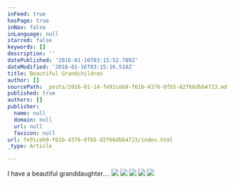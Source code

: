 ```yaml
---
inFeed: true
hasPage: true
inNav: false
inLanguage: null
starred: false
keywords: []
description: ''
datePublished: '2016-01-16T03:15:52.789Z'
dateModified: '2016-01-16T03:15:16.518Z'
title: Beautiful Grandchildren
author: []
sourcePath: _posts/2016-01-14-fe91ceb9-f61b-4376-8fb5-82f66dbb4723.md
published: true
authors: []
publisher:
  name: null
  domain: null
  url: null
  favicon: null
url: fe91ceb9-f61b-4376-8fb5-82f66dbb4723/index.html
_type: Article

---
```

I have a beautiful granddaughter....
![](https://the-grid-user-content.s3-us-west-2.amazonaws.com/28aa3db8-7897-442f-80c9-0e2b421a496f.jpg)
![](https://the-grid-user-content.s3-us-west-2.amazonaws.com/dbc02354-4251-4056-ba6c-36423421a59b.jpg)
![](https://the-grid-user-content.s3-us-west-2.amazonaws.com/2b43c561-fea9-4500-93d3-98b0e27c5ec7.jpg)
![](https://the-grid-user-content.s3-us-west-2.amazonaws.com/abb7720b-90a7-4a6f-8b21-b7fdc37bc863.jpg)
![](https://the-grid-user-content.s3-us-west-2.amazonaws.com/638a8836-8d4d-469d-a657-dbda6243eb84.jpg)